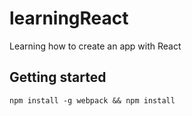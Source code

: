 # learningReact
Learning how to create an app with React

## Getting started
`npm install -g webpack && npm install`
